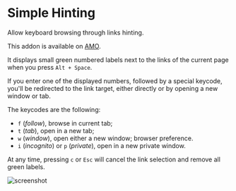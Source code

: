 # Simple Hinting

Allow keyboard browsing through links hinting.

This addon is available on
[AMO](https://addons.mozilla.org/en-US/firefox/addon/simple-hinting/).

It displays small green numbered labels next to the links of the current
page when you press `Alt + Space`.

If you enter one of the displayed numbers, followed by a special
keycode, you'll be redirected to the link target, either directly or by
opening a new window or tab.

The keycodes are the following:

- `f` (*follow*), browse in current tab;
- `t` (*tab*), open in a new tab;
- `w` (*window*), open either a new window;
  browser preference.
- `i` (*incognito*) or `p` (*private*), open in a new private window.

At any time, pressing `c` or `Esc` will cancel the link selection and
remove all green labels.

![screenshot](https://git.deparis.io/simple_hinting/plain/img/screen.png)
